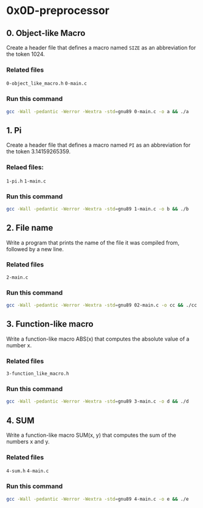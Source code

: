 # 0x0D-preprocessor
## 0. Object-like Macro
Create a header file that defines a macro named `SIZE` as an abbreviation for the token 1024.
### Related files
`0-object_like_macro.h` `0-main.c`
### Run this command
```bash
gcc -Wall -pedantic -Werror -Wextra -std=gnu89 0-main.c -o a && ./a
``` 
## 1. Pi
Create a header file that defines a macro named `PI` as an abbreviation for the token 3.14159265359.
### Relaed files: 
`1-pi.h` `1-main.c`
### Run this command
```bash
gcc -Wall -pedantic -Werror -Wextra -std=gnu89 1-main.c -o b && ./b
```
## 2. File name
Write a program that prints the name of the file it was compiled from, followed by a new line.
### Related files
`2-main.c`
### Run this command
```bash
gcc -Wall -pedantic -Werror -Wextra -std=gnu89 02-main.c -o cc && ./cc
```
## 3. Function-like macro
Write a function-like macro ABS(x) that computes the absolute value of a number x.
### Related files
`3-function_like_macro.h`
### Run this command
```bash
gcc -Wall -pedantic -Werror -Wextra -std=gnu89 3-main.c -o d && ./d
```
## 4. SUM
Write a function-like macro SUM(x, y) that computes the sum of the numbers x and y.
### Related files
`4-sum.h` `4-main.c`
### Run this command
```bash
gcc -Wall -pedantic -Werror -Wextra -std=gnu89 4-main.c -o e && ./e
```

